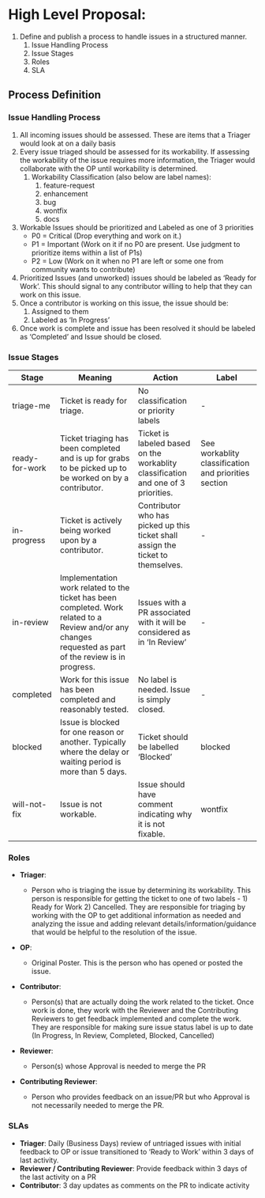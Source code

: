 # High Level Proposal:
1. Define and publish a process to handle issues in a structured manner.
    1. Issue Handling Process
    1. Issue Stages
    1. Roles
    1. SLA

## Process Definition

### Issue Handling Process
1. All incoming issues should be assessed. These are items that a Triager would look at on a daily basis
1. Every issue triaged should be assessed for its workability. If assessing the workability of the issue requires more information, the Triager would collaborate with the OP until workability is determined.
    1. Workability Classification (also below are label names):
        1. feature-request
        1. enhancement
        1. bug
        1. wontfix
        1. docs
1. Workable Issues should be prioritized and Labeled as one of 3 priorities
    * P0 = Critical (Drop everything and work on it.)
    * P1 = Important (Work on it if no P0 are present. Use judgment to prioritize items within a list of P1s)
    * P2 = Low (Work on it when no P1 are left or some one from community wants to contribute)
1. Prioritized Issues (and unworked) issues should be labeled as ‘Ready for Work’. This should signal to any contributor willing to help that they can work on this issue.
1. Once a contributor is working on this issue, the issue should be:
    1. Assigned to them
    1. Labeled as ‘In Progress’
1. Once work is complete and issue has been resolved it should be labeled as ‘Completed’ and Issue should be closed. 


### Issue Stages
Stage | Meaning | Action | Label
------|---------|--------|-------
triage-me | Ticket is ready for triage. | No classification or priority labels | -
ready-for-work | Ticket triaging has been completed and is up for grabs to be picked up to be worked on by a contributor. | Ticket is labeled based on the workablity classification and one of 3 priorities. |  See workablity classification and priorities section
in-progress | Ticket is actively being worked upon by a contributor. | Contributor who has picked up this ticket shall assign the ticket to themselves. | -
in-review | Implementation work related to the ticket has been completed. Work related to a Review and/or any changes requested as part of the review  is in progress.  | Issues with a PR associated with it will be considered as in ‘In Review’ | -
completed | Work for this issue has been completed and reasonably tested. | No label is needed. Issue is simply closed. | -
blocked | Issue is blocked for one reason or another. Typically where the delay or waiting period is more than 5 days. | Ticket should be labelled ‘Blocked’ | blocked
will-not-fix | Issue is not workable.  | Issue should have comment indicating why it is not fixable. | wontfix


### Roles
* __Triager__: 
    * Person who is triaging the issue by determining its workability. This person is responsible for getting the ticket to one of two labels - 1) Ready for Work 2) Cancelled. They are responsible for triaging  by working with the OP to get additional information as needed and analyzing the issue and adding relevant details/information/guidance that would be helpful to the resolution of the issue.

* __OP__: 
    * Original Poster. This is the person who has opened or posted the issue.

* __Contributor__:
    * Person(s) that are actually doing the work related to the ticket. Once work is done, they work with the Reviewer and the Contributing Reviewers to get feedback implemented and complete the work. They  are responsible for making sure issue status label is up to date (In Progress, In Review, Completed, Blocked, Cancelled)

* __Reviewer__: 
    * Person(s) whose Approval is needed to merge the PR
* __Contributing Reviewer__: 
    * Person who provides feedback on an issue/PR but who Approval is not necessarily needed to merge the PR.

### SLAs
* __Triager__: Daily (Business Days) review of untriaged issues with initial feedback to OP or issue transitioned to ‘Ready to Work’ within 3 days of last activity.
* __Reviewer / Contributing Reviewer__: Provide feedback within 3 days of the last activity on a PR
* __Contributor__: 3 day updates as comments on the PR to indicate activity

